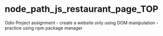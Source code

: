 # node_path_js_restaurant_page_TOP
Odin Project assignment - create a website only using DOM manipulation - practice using npm package manager
